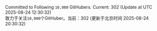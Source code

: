 Committed to Following `10,000` GitHubers. Current: <!-- FOLLOWING_COUNT -->302<!-- FOLLOWING_COUNT --> (Update at UTC <!-- LAST_UPDATED -->2025-08-24 12:30:32<!-- LAST_UPDATED -->)<br>
致力于关注`10,000`个GitHuber。当前：<!-- FOLLOWING_COUNT -->302<!-- FOLLOWING_COUNT --> (更新于北京时间 <!-- LAST_UPDATED_CST -->2025-08-24 20:30:32<!-- LAST_UPDATED_CST -->)
